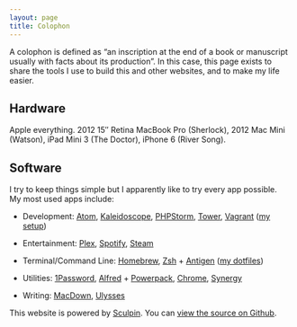 ```yaml
---
layout: page
title: Colophon
---
```

<p class="lead">A colophon is defined as “an inscription at the end of a book or manuscript usually with facts about its production”. In this case, this page exists to share the tools I use to build this and other websites, and to make my life easier.</p>

## Hardware

Apple everything. 2012 15″ Retina MacBook Pro (Sherlock), 2012 Mac Mini (Watson), iPad Mini 3 (The Doctor), iPhone 6 (River Song).

## Software

I try to keep things simple but I apparently like to try every app possible.<br/>
My most used apps include:


- Development: [Atom](//atom.io), [Kaleidoscope](//kaleidoscopeapp.com), [PHPStorm](//www.jetbrains.com/phpstorm/), [Tower](//git-tower.com), [Vagrant](//vagrantup.com) ([my setup](//github.com/geekish/vaprozsh))

- Entertainment: [Plex](//plex.tv), [Spotify](//spotify.com), [Steam](//steamcommunity.com)

- Terminal/Command Line: [Homebrew](//brew.sh), [Zsh](//zsh.org) + [Antigen](//github.com/zsh-users/antigen) ([my dotfiles](//github.com/geekish/dotfiles))

- Utilities: [1Password](//1password.com), [Alfred](//alfredapp.com) + [Powerpack](//www.alfredapp.com/powerpack/), [Chrome](//google.com/chrome), [Synergy](//synergy-project.org)

- Writing: [MacDown](//macdown.uranusjr.com), [Ulysses](//ulyssesapp.com)


This website is powered by [Sculpin](//sculpin.io).
You can [view the source on Github](//github.com/geekish/geekish.github.io).
